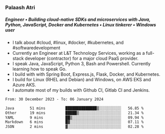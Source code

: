 ### Palaash Atri

##### Engineer • Building cloud-native SDKs and microservices with Java, Python, JavaScript, Docker and Kubernetes • Linux tinkerer • Windows user

- I talk about #cloud, #linux, #docker, #kubernetes, and #softwaredevelopment
- Currently an Engineer at L&T Technology Services, working as a full-stack developer (contractor) for a major cloud PaaS provider.
- I speak Java, JavaScript, Python 3, Bash and Powershell. Currently learning how to speak Go.
- I build with with Spring Boot, Express.js, Flask, Docker, and Kubernetes.
- I build for Linux (RHEL and Debian) and Windows, on AWS EKS and Azure AKS.
- I automate most of my builds with Github CI, Gitlab CI and Jenkins.

<!--
**palaashatri/palaashatri** is a ✨ _special_ ✨ repository because its `README.md` (this file) appears on your GitHub profile.

Here are some ideas to get you started:

- 🔭 I’m currently working on ...
- 🌱 I’m currently learning ...
- 👯 I’m looking to collaborate on ...
- 🤔 I’m looking for help with ...
- 💬 Ask me about ...
- 📫 How to reach me: ...
- 😄 Pronouns: ...
- ⚡ Fun fact: ...
-->

<!--START_SECTION:waka-->

```txt
From: 30 December 2023 - To: 06 January 2024

Java       51 mins         ██████████████▒░░░░░░░░░░   56.85 %
Other      19 mins         █████▒░░░░░░░░░░░░░░░░░░░   21.34 %
YAML       9 mins          ██▒░░░░░░░░░░░░░░░░░░░░░░   09.94 %
Markdown   6 mins          █▓░░░░░░░░░░░░░░░░░░░░░░░   07.11 %
JSON       2 mins          ▓░░░░░░░░░░░░░░░░░░░░░░░░   02.28 %
```

<!--END_SECTION:waka-->
